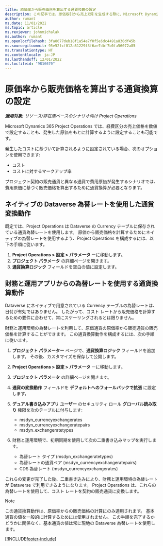 ```yaml
---
title: 原価率から販売価格を算出する通貨換算の設定
description: この記事では、原価取引から売上取引を生成する際に、Microsoft Dynamics 365 Project Operations で使用される通貨変換の動作を構成する方法について説明します。
author: rumant
ms.date: 11/01/2022
ms.topic: article
ms.reviewer: johnmichalak
ms.author: rumant
ms.openlocfilehash: 3fa8077deb18f1a54e7f0f5e6dc4491a830df45b
ms.sourcegitcommit: 95e52fcf012a51229f3f6ae7dbf7b0fa56072a85
ms.translationtype: HT
ms.contentlocale: ja-JP
ms.lasthandoff: 12/01/2022
ms.locfileid: "9816670"
---
```

# <a name="set-up-currency-conversion-to-calculate-sales-prices-from-cost-rates"></a>原価率から販売価格を算出する通貨換算の設定

_**適用対象:** リソース/非在庫ベースのシナリオ向け Project Operations_

Microsoft Dynamics 365 Project Operations では、経費区分の売上価格を数値で設定することも、発生した原価をもとに計算するように設定することも可能です。

発生したコストに基づいて計算されるように設定されている場合、次のオプションを使用できます:

- コスト
- コストに対するマークアップ率

プロジェクト契約の販売通貨と異なる通貨で費用原価が発生するシナリオでは、費用原価に基づく販売価格を算出するために通貨換算が必要となります。

## <a name="currency-conversion-behavior-that-uses-native-dataverse-exchange-rates"></a>ネイティブの Dataverse 為替レートを使用した通貨変換動作

既定では、Project Operations は Dataverse の Currency テーブルに保存されている通貨為替レートを使用します。 原価から販売価格を計算するためにネイティブの為替レートを使用するよう、Project Operations を構成するには、以下の手順に従います。

1. **Project Operations \> 設定 \> パラメータ** ーに移動します。
1. **プロジェクト パラメータ** の詳細ページを開きます。
1. **通貨換算ロジック** フィールドを空白の値に設定します。

## <a name="currency-conversion-behavior-that-uses-exchange-rates-from-finance-and-operations-apps"></a>財務と運用アプリからの為替レートを使用する通貨換算動作

Dataverse にネイティブで用意されている Currency テーブルの為替レートは、日付が有効ではありません。 したがって、コスト レートから販売価格を計算するための要件に合わせて、常にスケーリングされるとは限りません。

財務と運用環境の為替レートを利用して、原価通貨の原価率から販売通貨の販売価格を計算することができます。 この通貨換算動作を構成するには、次の手順に従います。

1. **プロジェクト パラメーター** ページで、**通貨換算ロジック** フィールドを追加します。 その後、カスタマイズを保存して公開します。
1. **Project Operations \> 設定 \> パラメータ** ーに移動します。
1. **プロジェクト パラメータ** の詳細ページを開きます。 
1. **通貨の変換動作**  フィールドを  **デフォルトへのフォールバックで拡張** に設定します。
1. **デュアル書き込みアプリ ユーザー** のセキュリティ ロール **グローバル読み取り** 権限を次のテーブルに付与します:

    - msdyn\_currencyexchangerates
    - msdyn\_currencyexchangeratepairs
    - msdyn\_exchangeratetypes

1. 財務と運用環境で、初期同期を使用して次の二重書き込みマップを実行します。

    - 為替レート タイプ (msdyn\_exchangeratetypes)
    - 為替レートの通貨ペア (msdyn\_currencyexchangeratepairs)
    - CDS 為替レート (msdyn\_currencyexchangerates)

これらの変更が完了した後、二重書き込みにより、財務と運用環境の為替レートが Dataverse で利用できるようになります。 Project Operations は、これらの為替レートを使用して、コスト レートを契約の販売通貨に変換します。

> [!NOTE]
> この通貨換算動作は、原価率からの販売価格の計算にのみ適用されます。 基本通貨の値を一般的に計算するためには使用されません。 この手順を完了するかどうかに関係なく、基本通貨の値は常に現地の Dataverse 為替レートを使用します。

[!INCLUDE[footer-include](../includes/footer-banner.md)]
